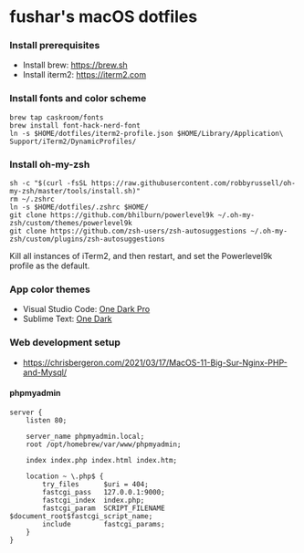 # fushar's macOS dotfiles

### Install prerequisites

- Install brew: https://brew.sh
- Install iterm2: https://iterm2.com

### Install fonts and color scheme

```
brew tap caskroom/fonts
brew install font-hack-nerd-font
ln -s $HOME/dotfiles/iterm2-profile.json $HOME/Library/Application\ Support/iTerm2/DynamicProfiles/
```

### Install oh-my-zsh

```
sh -c "$(curl -fsSL https://raw.githubusercontent.com/robbyrussell/oh-my-zsh/master/tools/install.sh)"
rm ~/.zshrc
ln -s $HOME/dotfiles/.zshrc $HOME/
git clone https://github.com/bhilburn/powerlevel9k ~/.oh-my-zsh/custom/themes/powerlevel9k
git clone https://github.com/zsh-users/zsh-autosuggestions ~/.oh-my-zsh/custom/plugins/zsh-autosuggestions
```

Kill all instances of iTerm2, and then restart, and set the Powerlevel9k profile as the default.

### App color themes

- Visual Studio Code: [One Dark Pro](https://marketplace.visualstudio.com/items?itemName=zhuangtongfa.Material-theme)
- Sublime Text: [One Dark](https://packagecontrol.io/packages/Theme%20-%20One%20Dark)

### Web development setup

- https://chrisbergeron.com/2021/03/17/MacOS-11-Big-Sur-Nginx-PHP-and-Mysql/

#### phpmyadmin

```
server {
    listen 80;

    server_name phpmyadmin.local;
    root /opt/homebrew/var/www/phpmyadmin;

    index index.php index.html index.htm;

    location ~ \.php$ {
        try_files      $uri = 404;
        fastcgi_pass   127.0.0.1:9000;
        fastcgi_index  index.php;
        fastcgi_param  SCRIPT_FILENAME $document_root$fastcgi_script_name;
        include        fastcgi_params;
    }
}
```
